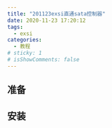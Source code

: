 ```yaml
---
title: "201123exsi直通sata控制器"
date: 2020-11-23 17:20:12
tags:
  - exsi
categories:
  - 教程
# sticky: 1
# isShowComments: false
---
```


## 准备 

## 安装

